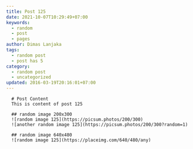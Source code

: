 ```yaml
---
title: Post 125
date: 2021-10-07T10:29:49+07:00
keywords:
  - random
  - post
  - pages
author: Dimas Lanjaka
tags:
  - random post
  - post has 5
category:
  - random post
  - uncategorized
updated: 2016-03-19T20:16:01+07:00
---
```


      # Post Content
      This is content of post 125

      ## random image 200x300
      ![random image 125](https://picsum.photos/200/300)
      ![another random image 125](https://picsum.photos/200/300?random=1)

      ## random image 640x480
      ![random image 125](https://placeimg.com/640/480/any)
      